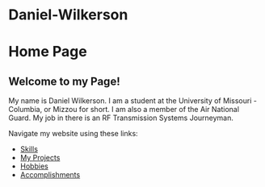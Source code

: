 # Daniel-Wilkerson
# Home Page
## Welcome to my Page!

 My name is Daniel Wilkerson. I am a student at the University of Missouri -  Columbia, or Mizzou for short. I am also a member of the Air National Guard. My job in there is an RF Transmission Systems Journeyman.

Navigate my website using these links:

* [Skills](./skills.md)
* [My Projects](./my_projects.md)
* [Hobbies](./hobby.md)
* [Accomplishments](./marks.md)
